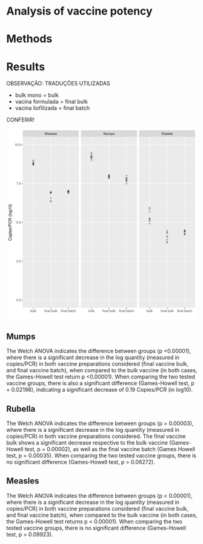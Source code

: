 # Analysis of vaccine potency






# Methods

# Results

OBSERVAÇÃO: TRADUÇÕES UTILIZADAS

- bulk mono = bulk
- vacina formulada = final bulk
- vacina liofilizada = final batch

CONFERIR!

![Figure: Potency evaluation of the different vaccine preparations for all three viruses. ](../figures/potency.png)

## Mumps

The Welch ANOVA indicates the difference between groups (p <0.00001), where there is a significant decrease in the log quantity (measured in copies/PCR) in both vaccine preparations considered (final vaccine bulk, and final vaccine batch), when compared to the bulk vaccine (in both cases, the Games-Howell test return p <0.00001).
When comparing the two tested vaccine groups, there is also a significant difference (Games-Howell test, p = 0.02198), indicating a significant decrease of 0.19 Copies/PCR (in log10).

## Rubella

The Welch ANOVA indicates the difference between groups (p = 0.00003), where there is a significant decrease in the log quantity (measured in copies/PCR) in both vaccine preparations considered.
The final vaccine bulk shows a significant decrease respective to the bulk vaccine (Games-Howell test, p = 0.00002), as well as the final vaccine batch (Games Howell test, p = 0.00035).
When comparing the two tested vaccine groups, there is no significant difference (Games-Howell test, p = 0.06272).

## Measles

The Welch ANOVA indicates the difference between groups (p < 0.00001), where there is a significant decrease in the log quantity (measured in copies/PCR) in both vaccine preparations considered (final vaccine bulk, and final vaccine batch), when compared to the bulk vaccine (in both cases, the Games-Howell test returns p < 0.00001).
When comparing the two tested vaccine groups, there is no significant difference (Games-Howell test, p = 0.09923).

